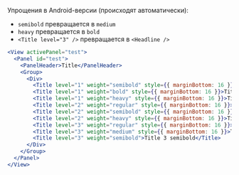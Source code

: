 Упрощения в Android-версии (происходят автоматически):
* `semibold` превращается в `medium`
* `heavy` превращается в `bold`
* `<Title level="3" />` превращается в `<Headline />`

```jsx
<View activePanel="test">
  <Panel id="test">
    <PanelHeader>Title</PanelHeader>
    <Group>
      <Div>
        <Title level="1" weight="semibold" style={{ marginBottom: 16 }}>Title 1 semibold</Title>
        <Title level="1" weight="bold" style={{ marginBottom: 16 }}>Title 1 bold</Title>
        <Title level="1" weight="heavy" style={{ marginBottom: 16 }}>Title 1 heavy</Title>
        <Title level="2" weight="regular" style={{ marginBottom: 16 }}>Title 2 regular</Title>
        <Title level="2" weight="semibold" style={{ marginBottom: 16 }}>Title 2 semibold</Title>
        <Title level="2" weight="heavy" style={{ marginBottom: 16 }}>Title 2 heavy</Title>
        <Title level="3" weight="regular" style={{ marginBottom: 16 }}>Title 3 regular</Title>
        <Title level="3" weight="medium" style={{ marginBottom: 16 }}>Title 3 medium</Title>
        <Title level="3" weight="semibold">Title 3 semibold</Title>
      </Div>
    </Group>
  </Panel>
</View>
```
